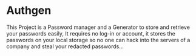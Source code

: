 # Authgen
This Project is a Password manager and a Generator to store and retrieve your passwords easily, It requires no log-in or account, it stores the passwords on your local storage so no one can hack into the servers of a company and steal your redacted passwords...
